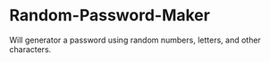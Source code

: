 # Random-Password-Maker
Will generator a password using random numbers, letters, and other characters. 
